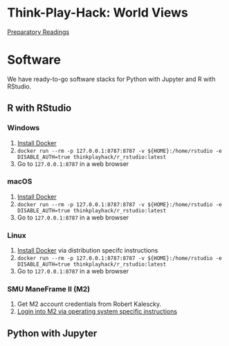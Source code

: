 # Think-Play-Hack: World Views

[Preparatory Readings](https://www.dropbox.com/sh/ru4dxh6rr6uqvfl/AADlPVWVEZ1BE4OcxPnZ0dpDa?dl=0)

# Software

We have ready-to-go software stacks for Python with Jupyter and R with RStudio.

## R with RStudio

### Windows

1. [Install Docker](https://download.docker.com/win/stable/Docker%20for%20Windows%20Installer.exe)
2. `docker run --rm -p 127.0.0.1:8787:8787 -v ${HOME}:/home/rstudio -e DISABLE_AUTH=true thinkplayhack/r_rstudio:latest`
3. Go to `127.0.0.1:8787` in a web browser

### macOS

1. [Install Docker](https://download.docker.com/mac/stable/Docker.dmg)
2. `docker run --rm -p 127.0.0.1:8787:8787 -v ${HOME}:/home/rstudio -e DISABLE_AUTH=true thinkplayhack/r_rstudio:latest`
3. Go to `127.0.0.1:8787` in a web browser

### Linux

1. [Install Docker](https://docs.docker.com/install/) via distribution specifc instructions
2. `docker run --rm -p 127.0.0.1:8787:8787 -v ${HOME}:/home/rstudio -e DISABLE_AUTH=true thinkplayhack/r_rstudio:latest`
3. Go to `127.0.0.1:8787` in a web browser

### SMU ManeFrame II (M2)

1. Get M2 account credentials from Robert Kalescky.
2. [Login into M2 via operating system specific instructions](http://faculty.smu.edu/csc/documentation/access.html)

## Python with Jupyter

